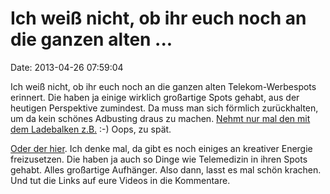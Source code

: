 Ich weiß nicht, ob ihr euch noch an die ganzen alten \...
=========================================================

Date: 2013-04-26 07:59:04

Ich weiß nicht, ob ihr euch noch an die ganzen alten Telekom-Werbespots
erinnert. Die haben ja einige wirklich großartige Spots gehabt, aus der
heutigen Perspektive zumindest. Da muss man sich förmlich zurückhalten,
um da kein schönes Adbusting draus zu machen. [Nehmt nur mal den mit dem
Ladebalken
z.B.](http://netzpolitik.org/2013/werbespot-erklart-drosselplane-der-deutschen-telekom-hallo-zukunft/)
:-) Oops, zu spät.

[Oder der
hier](http://netzpolitik.org/2013/werbespot-die-deutsche-telekom-erklart-die-drosselplane/).
Ich denke mal, da gibt es noch einiges an kreativer Energie
freizusetzen. Die haben ja auch so Dinge wie Telemedizin in ihren Spots
gehabt. Alles großartige Aufhänger. Also dann, lasst es mal schön
krachen. Und tut die Links auf eure Videos in die Kommentare.
